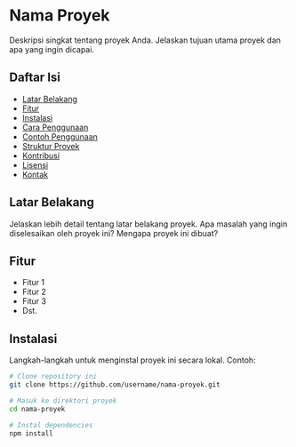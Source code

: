 # Nama Proyek

Deskripsi singkat tentang proyek Anda. Jelaskan tujuan utama proyek dan apa yang ingin dicapai.

## Daftar Isi

- [Latar Belakang](#latar-belakang)
- [Fitur](#fitur)
- [Instalasi](#instalasi)
- [Cara Penggunaan](#cara-penggunaan)
- [Contoh Penggunaan](#contoh-penggunaan)
- [Struktur Proyek](#struktur-proyek)
- [Kontribusi](#kontribusi)
- [Lisensi](#lisensi)
- [Kontak](#kontak)

## Latar Belakang

Jelaskan lebih detail tentang latar belakang proyek. Apa masalah yang ingin diselesaikan oleh proyek ini? Mengapa proyek ini dibuat?

## Fitur

- Fitur 1
- Fitur 2
- Fitur 3
- Dst.

## Instalasi

Langkah-langkah untuk menginstal proyek ini secara lokal. Contoh:

```bash
# Clone repository ini
git clone https://github.com/username/nama-proyek.git

# Masuk ke direktori proyek
cd nama-proyek

# Instal dependencies
npm install

